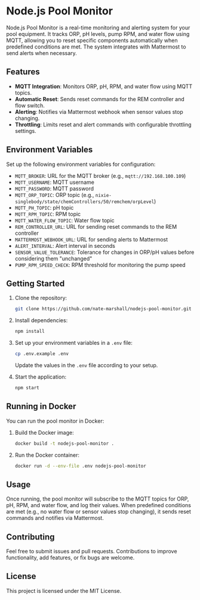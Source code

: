 # Node.js Pool Monitor

Node.js Pool Monitor is a real-time monitoring and alerting system for your pool equipment. It tracks ORP, pH levels, pump RPM, and water flow using MQTT, allowing you to reset specific components automatically when predefined conditions are met. The system integrates with Mattermost to send alerts when necessary.

## Features

- **MQTT Integration**: Monitors ORP, pH, RPM, and water flow using MQTT topics.
- **Automatic Reset**: Sends reset commands for the REM controller and flow switch.
- **Alerting**: Notifies via Mattermost webhook when sensor values stop changing.
- **Throttling**: Limits reset and alert commands with configurable throttling settings.

## Environment Variables

Set up the following environment variables for configuration:

- `MQTT_BROKER`: URL for the MQTT broker (e.g., `mqtt://192.168.100.109`)
- `MQTT_USERNAME`: MQTT username
- `MQTT_PASSWORD`: MQTT password
- `MQTT_ORP_TOPIC`: ORP topic (e.g., `nixie-singlebody/state/chemControllers/50/remchem/orpLevel`)
- `MQTT_PH_TOPIC`: pH topic
- `MQTT_RPM_TOPIC`: RPM topic
- `MQTT_WATER_FLOW_TOPIC`: Water flow topic
- `REM_CONTROLLER_URL`: URL for sending reset commands to the REM controller
- `MATTERMOST_WEBHOOK_URL`: URL for sending alerts to Mattermost
- `ALERT_INTERVAL`: Alert interval in seconds
- `SENSOR_VALUE_TOLERANCE`: Tolerance for changes in ORP/pH values before considering them "unchanged"
- `PUMP_RPM_SPEED_CHECK`: RPM threshold for monitoring the pump speed

## Getting Started

1. Clone the repository:
   ```bash
   git clone https://github.com/nate-marshall/nodejs-pool-monitor.git
   ```
2. Install dependencies:
   ```bash
   npm install
   ```
3. Set up your environment variables in a `.env` file:

   ```bash
   cp .env.example .env
   ```

   Update the values in the `.env` file according to your setup.

4. Start the application:
   ```bash
   npm start
   ```

## Running in Docker

You can run the pool monitor in Docker:

1. Build the Docker image:

   ```bash
   docker build -t nodejs-pool-monitor .
   ```

2. Run the Docker container:
   ```bash
   docker run -d --env-file .env nodejs-pool-monitor
   ```

## Usage

Once running, the pool monitor will subscribe to the MQTT topics for ORP, pH, RPM, and water flow, and log their values. When predefined conditions are met (e.g., no water flow or sensor values stop changing), it sends reset commands and notifies via Mattermost.

## Contributing

Feel free to submit issues and pull requests. Contributions to improve functionality, add features, or fix bugs are welcome.

## License

This project is licensed under the MIT License.
